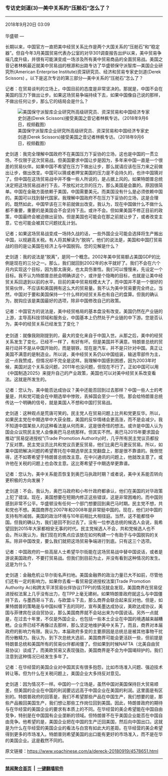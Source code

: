 ### 专访史剑道(3)—美中关系的“压舱石“怎么了？
------------------------

<div class="published">
 <span class="date" title="中国时间">
  <time datetime="2018-09-20T03:09:42+08:00">
   2018年9月20日 03:09
  </time>
 </span>
</div>
<br/>
<div class="wsw">
 <span class="dateline">
  华盛顿 —
 </span>
 <p>
  长期以来，中国官方一直把美中经贸关系比作是两个大国关系的“压舱石”和“稳定器”。但自今年3月美国贸易代表办公室的对华301调查报告出炉以来，美中贸易争端几度升级，并很有可能演变成一场涉及所有美中贸易商品的全面贸易战。美国之音记者林枫最近就美中贸易战的根源和出路专访了华盛顿保守派智库—美国企业研究所(American Enterprise Institute)资深研究员、经济和贸易专家史剑道(Derek Scissors) 。以下是这次专访的第三部分—美中关系的“压舱石”怎么了？
 </p>
 <p>
  记者：在贸易谈判的立场上，中国目前的态度是非常坚决的。那就是，中国不会在美国的压力下做出让步。如果这场贸易争端持续下去，如果中国像自己说的那样，不做出任何让步，那么它的结局会是什么？
 </p>
 <div class="wsw__embed">
  <figure class="media-image js-media-expand">
   <div class="img-wrap">
    <div class="thumb">
     <img alt="美国保守派智库企业研究所高级研究员、资深贸易和中国经济专家史剑道(Derek Scissors)接受美国之音记者林枫专访。（2018年9月6日，视频截图）" src="https://gdb.voanews.com/4959186B-68DB-4D9A-8665-C33636C6DAF9_w250_r0_s.png"/>
    </div>
    <span class="ico ico-fullscreen ico--media-expand ico--rounded">
    </span>
   </div>
   <figcaption>
    <span class="caption">
     美国保守派智库企业研究所高级研究员、资深贸易和中国经济专家史剑道(Derek Scissors)接受美国之音记者林枫专访。（2018年9月6日，视频截图）
    </span>
   </figcaption>
  </figure>
 </div>
 <p>
  史剑道：我完全理解中国政府不在美国压力下妥协的立场，这也是中国的一贯立场，不仅限于这次贸易战。但美国要求中国让步是因为，多年来中国一直是一个很差的贸易伙伴。如果中国不希望在压力下做出让步，那么就请应该在压力来之前做出让步，做出改变。中国可以猜或者押宝美国的压力是不会持久的，也许中国猜对了。但中国在这场贸易战中并不像一些人所说的，是占据上风的。如果特朗普总统决定把这场贸易战进行下去，不放松对北京的压力，那么美国是会赢的。原因很简单。中国在金融方面依赖于美国，中国需要美元。而美国没有什么是必须依赖中国的。美国可以找到替代国家。我理解中国政府不在压力下妥协的立场，这是合理的。既然如此，中国早该在三年前就做出改变。我认为，现在中国做什么不做什么都不重要，重要的是美国会不会坚持下去。或许不会。但如果美国不修正目前的政策，中国最终会被迫做出妥协。但是美国也可能会在那之前就让步了，或者改变主意，它也可能会被其它问题扰乱计划。
 </p>
 <p>
  记者；如果这场贸易战变成一场持久战的话，一些外国企业可能会选择将生产搬出中国，以规避高关税。有人将其解读为“脱钩”。他们的说法是，美国和中国打贸易战的目的是让美国在经济上与中国脱钩。您的见解是什么？
 </p>
 <p>
  史剑道：我的说法是“脱离”，是同一个概念。2002年美中贸易额占美国GDP的比例是现在的三分之一。那么，我们就回到2002年的水平就好了。我们不会在六个月内实现这个目标，因为那太唐突，也太具伤害性。我们可以慢慢来，先设定一个目标。我不认为特朗普总统会明确讲这个，或许是个隐晦的目标，也就是让美中经贸关系回退到以前的水平。目前的美中贸易规模太大了，而中国并不是一个很好的贸易伙伴，不应该和美国拥有这么大的贸易量。我不认为美中贸易要完全终止。当然，中国对于要和美国保持一个什么样的经贸关系也有自己的盘算。但我的确认为，脱钩应该是美国最好的选项，除非中国修改自己的政策。
 </p>
 <p>
  记者：中国官方的说法是，美中经贸格局的基本盘没有改变。美国仍然在产业链的上游，主导高科技领域和服务业，中国基本上仍然处于产业链的中下游。您是否认为，美中的经贸关系已经发生了变化？
  <br/>
  <br/>
  史剑道：就像我刚刚提到的，最大的变化来自于中国入世。从那之后，美中的经贸关系发生了变化，已经不一样了，有好有坏。但是美国并不满意。特朗普总统的贸易行动并不是从中国开始的，而是钢铁，现在是汽车，并不是只针对中国。真正让美国不满意的是制造业。所以说，美中经贸关系仍以中国组装，输送零部件为主，这一点我赞成，但情况却不完全是这样。我理解中国感到困惑，因为2003年时候，美国对这个关系没问题，2011年也没问题，但现在不行了。正如中国可以用《中国制造2025》来提升自己的产业政策，美国也可以对美中经贸关系改变看法。这就是所发生的。
 </p>
 <p>
  记者：您认为，美中能否达成协议？美中还能否回到过去那样？中国一些人士的考量是，共和党可能会在中期选举中惨败，丢掉国会至少一个院。那会给特朗普总统传达一个明确的信号，就是美国人不想和中国打贸易战。
 </p>
 <p>
  史剑道：这种观点是荒唐可笑的。民主党人在贸易问题上比共和党更反华。所以，如果民主党在中期选举中大获全胜，美国的反华情绪会更高涨，而不是会减少。我不知道中国某些人的这种看法是从何而来，这是很奇怪的想法。或许是中国人认为国会众议院民主党人会像奥巴马总统那样。但其实不然。奥巴马2015年要求国会推动“贸易促进授权”(Trade Promotion Authority)时，几乎所有民主党议员都投了反对票。民主党议员比共和党议员更反贸易，他们比奥巴马更反贸易。所以，如果中国把解决问题的希望寄托在中期选举民主党翻盘上，那是很不靠谱的。我倒觉得，还不如寄希望于特朗普总统改主意。在中兴通讯的问题上，他就改主意了。或许他在关税的问题上也会改主意。这比寄希望于中期选举更靠谱。
 </p>
 <p>
  记者：您认为，美中关系能否恢复到奥巴马执政时期？或者说，美中关系能否转向更积极的方向发展？
 </p>
 <p>
  史剑道：不会。我认为，奥巴马政府和小布什政府都承认，他们在美国的对华政策上犯了错误。现在，美国想要在短期内修正这些错误，这是非常困难的。而中国则感到非常不公平。华盛顿没有任何一个部门想要回到奥巴马时期。民主党不想，共和党也不想。美国商界在2007年和2008年是非常挺中国的。现在，他们对中国的支持有所减弱。美国的政治环境与10年前相比大相径庭。当然，这不能都怪中国。但我的确认为，我们是回不到过去了。没有一位参选总统的候选人会说，我希望回到2015年大家都相安无事的时代。民主党候选人不会，共和党候选人也不会。所以我认为，我们现在的焦点应该放在如何构建一个有助于与中国脱钩的关系。除非中国改变，要么我们就把这场贸易争端进行到底。只有这三个选项。
 </p>
 <p>
  记者：中国政府的一些高层人士希望华尔街能在这场贸易战中替中国说话，或者是游说美国政府，不要打贸易战。但我们到目前为止，并没有看到这种情况的发生。这是为什么？
 </p>
 <p>
  史剑道：金融危机让华尔街名声扫地。美国金融界的政治力量已大不如前，尽管他们还有一定的影响力。如果你去看一看贸易促进授权法案(Trade Promotion Authority Ac)和跨太平洋贸易伙伴协议(TPP)的情况就会发现，美国商界在贸易促进授权法案上几乎没有出力，在TPP上毫无建树。如果特朗普政府就这么与中国僵持下去，与墨西哥斗下去，与欧盟斗下去，那么商界会联合起来反对他。但是，如果特朗普的策略是与中国纠缠下去的同时，宣布美墨达成协议，美欧达成协议，美国与菲律宾在谈自贸协议，那么美国商界就不会站出来为中国说话。另外一点就是，在过去十年里，不仅是外国企业，也包括一些本土企业在中国的境遇越来越糟糕。企业界已经不再像过去那样，那么坚定地维护美中关系了。而且，商界对本届政府的影响力有限。我认为，本届政府多变的主要原因是总统总是被其他事物干扰而分散精力。我认为，到下次总统大选前，美国商界可能会更活跃一些，但前提是特朗普总统和美国所有的贸易伙伴都闹僵了。但如果到时候NAFTA（北美自由贸易协议）谈成了，而美欧贸易又表现强劲，美国商界是不会为中国竭辩护的。我们注意到这种情况已经发生多年了。
 </p>
 <p>
  记者：在华经营的美国企业对中国其实有很多抱怨，比如市场准入问题、强迫技术转让等。但为什么在关税问题上，美国企业大多持反对意见。
 </p>
 <p>
  史剑道：因为情况不一样。中国的一个立场是，虽然中国对美国保持巨大贸易顺差，但美国的企业在中国的利润要远远高于中国企业在美国的利润。这里面是有区别的。特朗普政府的回答是，我们不希望那些产品在中国生产，我们想要的是，那些产品搬回美国生产，我们想让那些工作岗位回到美国。因此，特朗普政府的期待与在华经营的美国企业的要求有本质上的不同。在华经营的美企希望能在中国自由竞争，特别是在中国国有企业垄断的领域。但特朗普不在乎美国企业能否在中国自由竞争。他希望的是，美国企业把在中国的生产迁回美国，然后向中国出口。这就是为什么在华经营的美国企业的看法与白宫有如此大的差距。在华经营的美企希望得到更多的市场准入。特朗普则希望美国的出口能有更好的市场准入，而不是在华的美国企业。这是截然不同的。
 </p>
</div>

原文链接：https://www.voachinese.com/a/dereck-20180919/4578651.html


------------------------
#### [禁闻聚合首页](https://github.com/gfw-breaker/banned-news/blob/master/README.md) &nbsp;|&nbsp;  [一键翻墙软件](https://github.com/gfw-breaker/nogfw/blob/master/README.md)